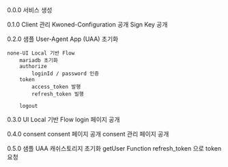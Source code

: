 0.0.0
    서비스 생성

0.1.0
    Client 관리
    Kwoned-Configuration 공개
    Sign Key 공개

0.2.0
    샘플 User-Agent App (UAA) 초기화

    none-UI Local 기반 Flow
        mariadb 초기화
        authorize
            loginId / password 인증
        token
            access_token 발행
            refresh_token 빌행

        logout


0.3.0
    UI Local 기반 Flow
        login 페이지 공개

0.4.0
    consent
        consent 페이지 공개
        consent 관리 페이지 공개

0.5.0
    샘플 UAA
        캐쉬스토리지 초기화
        getUser Function
            refresh_token 으로 token 요청





